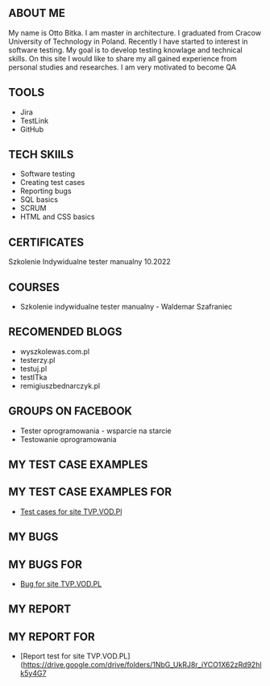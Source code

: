 ## ABOUT ME
My name is Otto Bitka. I am master in architecture. I graduated from Cracow University of Technology in Poland. Recently I have started to interest in software testing. My goal is to develop testing knowlage and technical skills. On this site I would like to share my all gained experience from personal studies and researches. I am very motivated to become QA
## TOOLS
* Jira
* TestLink
* GitHub
## TECH SKIILS
* Software testing
* Creating test cases
* Reporting bugs
* SQL basics
* SCRUM
* HTML and CSS basics
## CERTIFICATES
Szkolenie Indywidualne tester manualny 10.2022
## COURSES
* Szkolenie indywidualne tester manualny - Waldemar Szafraniec
## RECOMENDED BLOGS
* wyszkolewas.com.pl
* testerzy.pl
* testuj.pl
* testITka
* remigiuszbednarczyk.pl
## GROUPS ON FACEBOOK
* Tester oprogramowania - wsparcie na starcie
* Testowanie oprogramowania
## MY TEST CASE EXAMPLES
## MY TEST CASE EXAMPLES FOR 
* [Test cases for site TVP.VOD.Pl ](https://drive.google.com/drive/folders/1kfqskZJIZPXV-CIpTOydHcZL5qatBjxb)
## MY BUGS
## MY BUGS FOR 
* [Bug for site TVP.VOD.PL](https://drive.google.com/drive/folders/11tvPHgOOXe0f9DT8XIfNNTuMNolHSSha)

## MY REPORT
## MY REPORT FOR 
* [Report test for site TVP.VOD.PL](https://drive.google.com/drive/folders/1NbG_UkRJ8r_iYCO1X62zRd92hlk5y4G7
